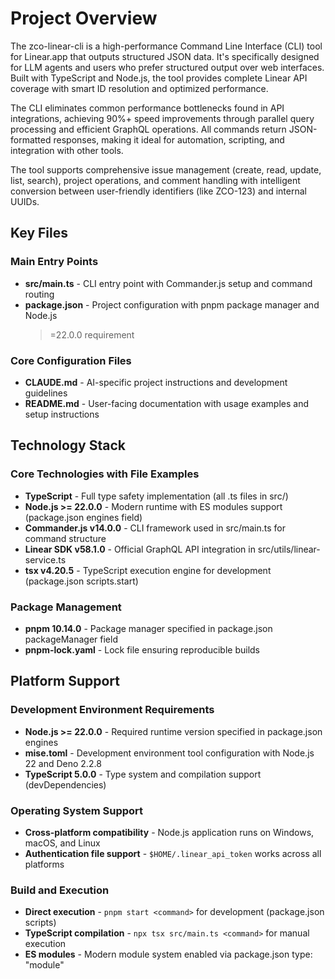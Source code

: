 <!-- Generated: 2025-08-30T19:51:49+02:00 -->

# Project Overview

The zco-linear-cli is a high-performance Command Line Interface (CLI) tool for
Linear.app that outputs structured JSON data. It's specifically designed for LLM
agents and users who prefer structured output over web interfaces. Built with
TypeScript and Node.js, the tool provides complete Linear API coverage with
smart ID resolution and optimized performance.

The CLI eliminates common performance bottlenecks found in API integrations,
achieving 90%+ speed improvements through parallel query processing and
efficient GraphQL operations. All commands return JSON-formatted responses,
making it ideal for automation, scripting, and integration with other tools.

The tool supports comprehensive issue management (create, read, update, list,
search), project operations, and comment handling with intelligent conversion
between user-friendly identifiers (like ZCO-123) and internal UUIDs.

## Key Files

### Main Entry Points

- **src/main.ts** - CLI entry point with Commander.js setup and command routing
- **package.json** - Project configuration with pnpm package manager and Node.js
  > =22.0.0 requirement

### Core Configuration Files

- **CLAUDE.md** - AI-specific project instructions and development guidelines
- **README.md** - User-facing documentation with usage examples and setup
  instructions

## Technology Stack

### Core Technologies with File Examples

- **TypeScript** - Full type safety implementation (all .ts files in src/)
- **Node.js >= 22.0.0** - Modern runtime with ES modules support (package.json
  engines field)
- **Commander.js v14.0.0** - CLI framework used in src/main.ts for command
  structure
- **Linear SDK v58.1.0** - Official GraphQL API integration in
  src/utils/linear-service.ts
- **tsx v4.20.5** - TypeScript execution engine for development (package.json
  scripts.start)

### Package Management

- **pnpm 10.14.0** - Package manager specified in package.json packageManager
  field
- **pnpm-lock.yaml** - Lock file ensuring reproducible builds

## Platform Support

### Development Environment Requirements

- **Node.js >= 22.0.0** - Required runtime version specified in package.json
  engines
- **mise.toml** - Development environment tool configuration with Node.js 22 and
  Deno 2.2.8
- **TypeScript 5.0.0** - Type system and compilation support (devDependencies)

### Operating System Support

- **Cross-platform compatibility** - Node.js application runs on Windows, macOS,
  and Linux
- **Authentication file support** - `$HOME/.linear_api_token` works across all
  platforms

### Build and Execution

- **Direct execution** - `pnpm start <command>` for development (package.json
  scripts)
- **TypeScript compilation** - `npx tsx src/main.ts <command>` for manual
  execution
- **ES modules** - Modern module system enabled via package.json type: "module"
